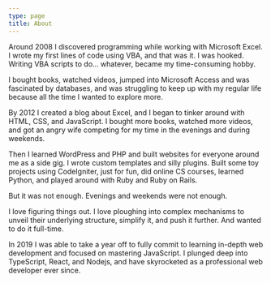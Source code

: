 ```yaml
---
type: page
title: About
---
```


Around 2008 I discovered programming while working with Microsoft Excel. I wrote my first lines of code using VBA, and that was it. I was hooked. Writing VBA scripts to do… whatever, became my time-consuming hobby.

I bought books, watched videos, jumped into Microsoft Access and was fascinated by databases, and was struggling to keep up with my regular life because all the time I wanted to explore more.

By 2012 I created a blog about Excel, and I began to tinker around with HTML, CSS, and JavaScript. I bought more books, watched more videos, and got an angry wife competing for my time in the evenings and during weekends.

Then I learned WordPress and PHP and built websites for everyone around me as a side gig. I wrote custom templates and silly plugins. Built some toy projects using CodeIgniter, just for fun, did online CS courses, learned Python, and played around with Ruby and Ruby on Rails.

But it was not enough. Evenings and weekends were not enough.

I love figuring things out. I love ploughing into complex mechanisms to unveil their underlying structure, simplify it, and push it further. And wanted to do it full-time.

In 2019 I was able to take a year off to fully commit to learning in-depth web development and focused on mastering JavaScript. I plunged deep into TypeScript, React, and Nodejs, and have skyrocketed as a professional web developer ever since.
